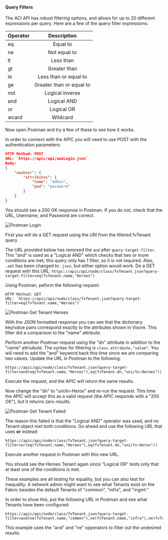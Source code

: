 #### Query Filters
The ACI API has robust filtering options, and allows for up to 20 different expressions per query. Here are a few of the query filter expressions:

| Operator | Description |
| ---------|:-----------:|
| eq    | Equal to |
| ne    | Not equal to |
| lt    | Less than |
| gt    | Greater than |
| le    | Less than or equal to |
| ge    | Greater than or equal to |
| not   | Logical inverse |
| and   | Logical AND |
| or    | Logical OR |
| wcard | Wildcard |


Now open Postman and try a few of these to see how it works.

In order to connect with the APIC you will need to use POST with the authentication parameters:

```json
HTTP Method: POST
URL: `https://apic/api/aaaLogin.json`
Body:
{
    "aaaUser": {
        "attributes": {
            "name": "admin",
            "pwd": "password"
        }
    }
}
```

You should see a 200 OK response in Postman. If you do not, check that the URL, Username, and Password are correct.

![Postman Login](/posts/files/intermediate-aci_aci-api/assets/images/postman_login.png)

First you will do a GET request using the URI from the filtered fvTenant query.

The URL provided below has removed the `and` after `query-target-filter`. This "and" is used as a "Logical AND" which checks that two or more conditions are met; this query only has 1 filter, so it is not required. Also, `.xml` has been changed to `.json`, but either option would work. Do a GET request with this URL: `https://apic/api/node/class/fvTenant.json?query-target-filter=eq(fvTenant.name,"Heroes")`

Using Postman, peform the following request:
```
HTTP Method: GET
URL: `https://apic/api/node/class/fvTenant.json?query-target-filter=eq(fvTenant.name,"Heroes")`
```

![Postman Get Tenant Heroes](/posts/files/intermediate-aci_aci-api/assets/images/postman_get_tenant_heroes.png)

With the JSON formatted response you can see that the dictionary key/value pairs correspond exactly to the attributes shown in Visore. This filter did a comparison to the "name" attribute.

Perform another Postman request using the "dn" attribute in addition to the "name" attriubute. The syntax for filtering is `class.attribute,"value"`. You will need to add the "and" keyword back this time since we are comparing two values.  Update the URL in Postman to the following:

```
https://apic/api/node/class/fvTenant.json?query-target-filter=and(eq(fvTenant.name,"Heroes"),eq(fvTenant.dn,"uni/tn-Heroes"))
```

Execute the request, and the APIC will return the same results.

Now change the "dn" to "uni/tn-Heros" and re-run the request. This time the APIC will accept this as a valid request (the APIC responds with a "200 OK"), but it returns zero results.

![Postman Get Tenant Failed](/posts/files/intermediate-aci_aci-api/assets/images/postman_get_tenant_failed.png)

The reason this failed is that the "Logical AND" operator was used, and no Tenant object met both conditions. Go ahead and use the following URL that uses **or** instead: 

```
https://apic/api/node/class/fvTenant.json?query-target-filter=or(eq(fvTenant.name,"Heroes"),eq(fvTenant.dn,"uni/tn-Heros"))
```

Execute another request in Postman with this new URL.

You should see the Heroes Tenant again since "Logical OR" tests only that at least one of the conditions is met.

These examples are all testing for equality, but you can also test for inequality. A network admin might want to see what Tenants exist on the Fabric besides the default Tenants of "common", "infra", and "mgmt." 

In order to show this, put the following URL in Postman and see what Tenants have been configured:

```
https://apic/api/node/class/fvTenant.json?query-target-filter=and(ne(fvTenant.name,"common"),ne(fvTenant.name,"infra"),ne(fvTenant.name,"mgmt"))
```


This example uses the "and" and "ne" opperators to filter out the undesired results.